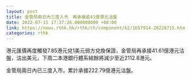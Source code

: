 ```yaml
---
layout: post
title: 金管局兩日內三度入市　再承接逾41億港元沽盤
date: 2022-07-15 17:37:26.000000000 +08:00
link: https://news.rthk.hk/rthk/ch/component/k2/1657914-20220715.htm
categories: rthk
---
```


港元匯價再度觸發7.85港元兌1美元弱方兌換保證，金管局再承接41.61億港元沽盤，沽出美元，下周二本港銀行體系結餘將減少至近2112.8港元。

金管局兩日內已三度入市，累計承接222.79億港元沽盤。
